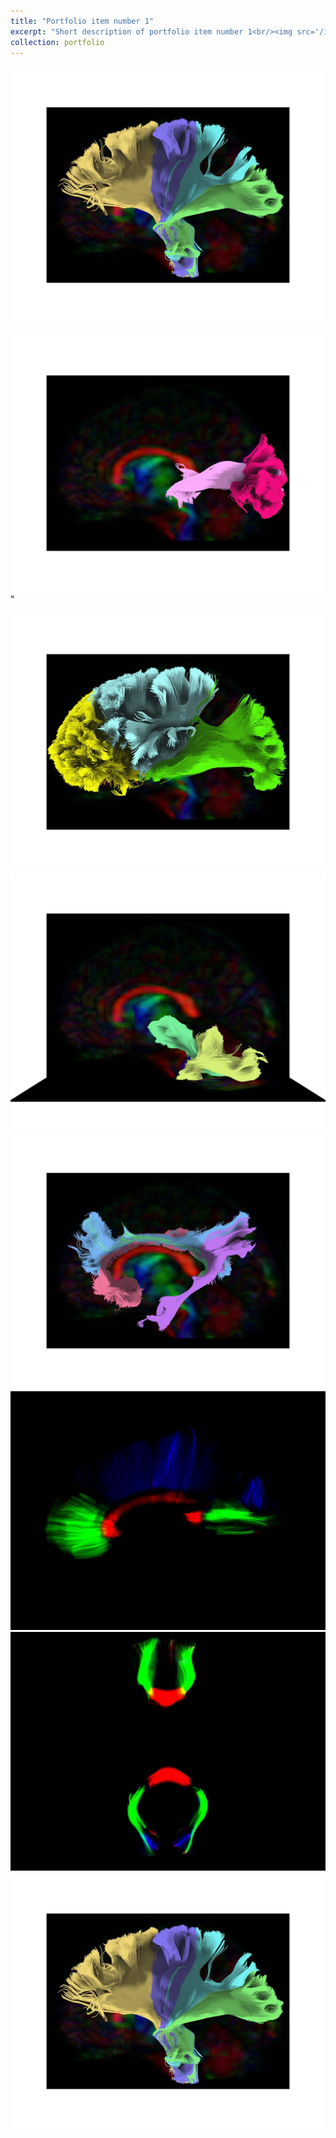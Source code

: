 ```yaml
---
title: "Portfolio item number 1"
excerpt: "Short description of portfolio item number 1<br/><img src='/images/500x300.png'>"
collection: portfolio
---
```

<img src='/images/photo_2022-09-26_10-31-26.jpg'>

<img src='/images/photo_2022-09-26_10-31-21.jpg'>"

<img src='/images/photo_2022-09-26_10-31-18.jpg'>

<img src='/images/photo_2022-09-26_10-31-13.jpg'>

<img src='/images/photo_2022-09-26_10-31-08.jpg'>

<img src='/images/photo_2022-09-26_10-31-05.jpg'>

<img src='/images/photo_2022-09-26_10-30-59.jpg'>

<img src='/images/photo_2022-09-26_10-29-47.jpg'>
<!-- 
This is an item in your portfolio. It can be have images or nice text. If you name the file .md, it will be parsed as markdown. If you name the file .html, it will be parsed as HTML. 
 -->
 
